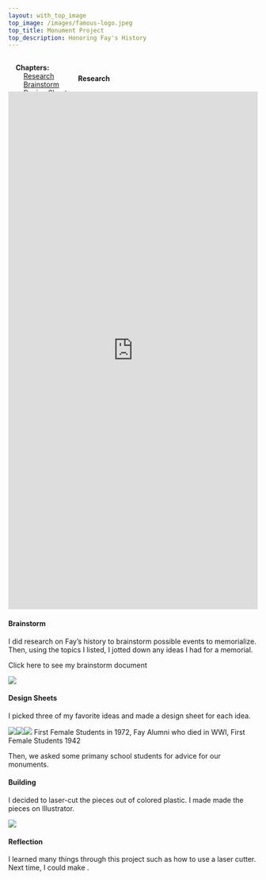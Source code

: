 ```yaml
---
layout: with_top_image
top_image: /images/famous-logo.jpeg
top_title: Monument Project
top_description: Honoring Fay's History
---
```


<div class="clearfix">
  <div style="float: left; padding:15px">
    <b>Chapters:</b><br/> 
    &nbsp; &nbsp; <a href="#research">Research</a><br/> 
    &nbsp; &nbsp; <a href="#brainstorm">Brainstorm</a><br/>
    &nbsp; &nbsp; <a href="#design-sheets">Design Sheets</a><br/>
    &nbsp; &nbsp; <a href="#building">Building</a><br/>
    &nbsp; &nbsp; <a href="#reflection">Reflection</a><br/>
  </div>
  <div style="float: left; padding:15px; width: 70%;">
    <p>The monument project was the first project where I went through the design process to build something physical.
</p>
    <p>I started doing research about existing monuments, brainstormed what I would be memorializing, and afterwards, I designed an buit a prototype.</p>
  </div>
</div>
<br/>

#### Research

<div style="width: 100%;padding-top: calc(200% + 36px); position: relative;">
  <iframe src="https://docs.google.com/presentation/d/e/2PACX-1vT2u9y0thl7Ym2kVz29GbFu16hKXoh77PEJWisz9wOnNBnAzQIAUSEPtaisWvd-cptbxZR2uQMsrLfK/embed?start=false&loop=false&delayms=3000" frameborder="0" allowfullscreen="true" mozallowfullscreen="true" webkitallowfullscreen="true" style="position: absolute; top: 0;left:0; width: 100%; height: 100%;"></iframe>
</div>

#### Brainstorm
I did research on Fay’s history to brainstorm possible events to memorialize. Then, using the topics I listed, I jotted down any ideas I had for a memorial.

Click here to see my brainstorm document

<img src = "/images/monbrainstorm.jpg">

#### Design Sheets
I picked three of my favorite ideas and made a design sheet for each idea.

<img src = "/images/flowers.jpeg"><img src = "/images/fire.jpeg"><img src = "/images/lib.jpeg">
First Female Students in 1972, Fay Alumni who died in WWI, First Female Students 1942

Then, we asked some primany school students for advice for our monuments.

#### Building
I decided to laser-cut the pieces out of colored plastic. I made made the pieces on Illustrator.

<img src = "/images/monument.heic">

#### Reflection
I learned many things through this project such as how to use a laser cutter. Next time, I could make .
